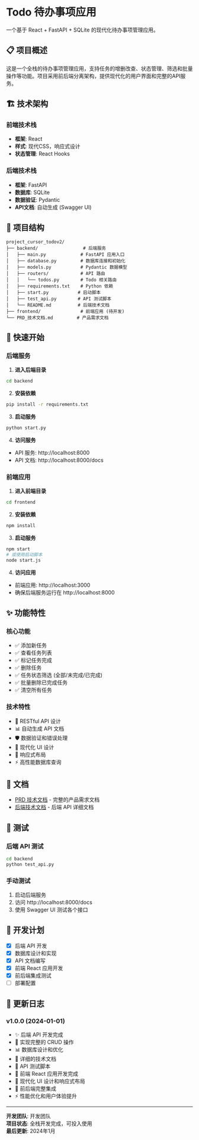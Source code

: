 # Todo 待办事项应用

一个基于 React + FastAPI + SQLite 的现代化待办事项管理应用。

## 📋 项目概述

这是一个全栈的待办事项管理应用，支持任务的增删改查、状态管理、筛选和批量操作等功能。项目采用前后端分离架构，提供现代化的用户界面和完整的API服务。

## 🏗️ 技术架构

### 前端技术栈
- **框架**: React
- **样式**: 现代CSS，响应式设计
- **状态管理**: React Hooks

### 后端技术栈
- **框架**: FastAPI
- **数据库**: SQLite
- **数据验证**: Pydantic
- **API文档**: 自动生成 (Swagger UI)

## 📁 项目结构

```
project_cursor_todov2/
├── backend/                 # 后端服务
│   ├── main.py             # FastAPI 应用入口
│   ├── database.py         # 数据库连接和初始化
│   ├── models.py           # Pydantic 数据模型
│   ├── routers/            # API 路由
│   │   └── todos.py        # Todo 相关路由
│   ├── requirements.txt    # Python 依赖
│   ├── start.py           # 启动脚本
│   ├── test_api.py        # API 测试脚本
│   └── README.md          # 后端技术文档
├── frontend/               # 前端应用 (待开发)
└── PRD_技术文档.md         # 产品需求文档
```

## 🚀 快速开始

### 后端服务

1. **进入后端目录**
```bash
cd backend
```

2. **安装依赖**
```bash
pip install -r requirements.txt
```

3. **启动服务**
```bash
python start.py
```

4. **访问服务**
- API 服务: http://localhost:8000
- API 文档: http://localhost:8000/docs

### 前端应用

1. **进入前端目录**
```bash
cd frontend
```

2. **安装依赖**
```bash
npm install
```

3. **启动服务**
```bash
npm start
# 或使用启动脚本
node start.js
```

4. **访问应用**
- 前端应用: http://localhost:3000
- 确保后端服务运行在 http://localhost:8000

## ✨ 功能特性

### 核心功能
- ✅ 添加新任务
- ✅ 查看任务列表
- ✅ 标记任务完成
- ✅ 删除任务
- ✅ 任务状态筛选 (全部/未完成/已完成)
- ✅ 批量删除已完成任务
- ✅ 清空所有任务

### 技术特性
- 🔄 RESTful API 设计
- 📊 自动生成 API 文档
- 🛡️ 数据验证和错误处理
- 🎨 现代化 UI 设计
- 📱 响应式布局
- ⚡ 高性能数据库查询

## 📖 文档

- [PRD 技术文档](./PRD_技术文档.md) - 完整的产品需求文档
- [后端技术文档](./backend/README.md) - 后端 API 详细文档

## 🧪 测试

### 后端 API 测试
```bash
cd backend
python test_api.py
```

### 手动测试
1. 启动后端服务
2. 访问 http://localhost:8000/docs
3. 使用 Swagger UI 测试各个接口

## 🔧 开发计划

- [x] 后端 API 开发
- [x] 数据库设计和实现
- [x] API 文档编写
- [x] 前端 React 应用开发
- [x] 前后端集成测试
- [ ] 部署配置

## 📝 更新日志

### v1.0.0 (2024-01-01)
- ✨ 后端 API 开发完成
- 🎯 实现完整的 CRUD 操作
- 📊 数据库设计和优化
- 📖 详细的技术文档
- 🧪 API 测试脚本
- 🎨 前端 React 应用开发完成
- 📱 现代化 UI 设计和响应式布局
- 🔌 前后端完整集成
- ⚡ 性能优化和用户体验提升

---

**开发团队**: 开发团队  
**项目状态**: 全栈开发完成，可投入使用  
**最后更新**: 2024年1月